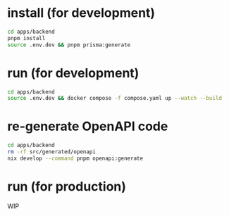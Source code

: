 # install (for development)
```bash
cd apps/backend
pnpm install
source .env.dev && pnpm prisma:generate
```

# run (for development)
```bash
cd apps/backend
source .env.dev && docker compose -f compose.yaml up --watch --build
```

# re-generate OpenAPI code
```bash
cd apps/backend
rm -rf src/generated/openapi
nix develop --command pnpm openapi:generate
```

# run (for production)
WIP

